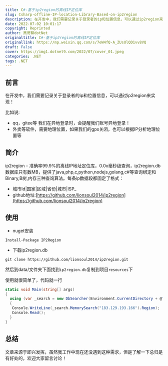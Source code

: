 ```yaml
---
title: C#-基于ip2region的离线IP定位库
slug: Csharp-offline-IP-location-Library-Based-on-ip2region
description: 在开发中，我们需要记录关于登录者的ip和位置信息，可以通过ip2region来实现！
date: 2022-07-02 10:01:17
copyright: Reprinted
author: 黑哥聊dotNet
originaltitle: C#-基于ip2region的离线IP定位库
originallink: https://mp.weixin.qq.com/s/7eW4fQ-A_ZUsUlQD1vv8VQ
draft: False
cover: https://img1.dotnet9.com/2022/07/cover_01.jpeg
categories: .NET
tags: .NET
---
```


## 前言

在开发中，我们需要记录关于登录者的ip和位置信息，可以通过ip2region来实现！

比如说:

- qq，gitee等 我们在异地登录时，会提醒我们账号异地登录！
- 外卖等软件，需要地理位置，如果我们的gps关闭，也可以根据IP分析地理位置等

## 简介

ip2region - 准确率99.9%的离线IP地址定位库，0.0x毫秒级查询，ip2region.db数据库只有数MB，提供了java,php,c,python,nodejs,golang,c#等查询绑定和Binary,B树,内存三种查询算法。每条ip数据段都固定了格式：

- 城市Id|国家|区域|省份|城市|ISP_
- github地址:[https://github.com/lionsoul2014/ip2region](https://github.com/lionsoul2014/ip2region)

## 使用

- nuget安装

```shell
Install-Package IP2Region
```

- 下载ip2region.db

```shell
git clone https://github.com/lionsoul2014/ip2region.git
```

然后到data/文件夹下面找到`ip2region.db`复制到项目`resources`下

使用就很简单了，代码就一行

```csharp
static void Main(string[] args)
{
  using (var _search = new DbSearcher(Environment.CurrentDirectory + @"\DB\ip2region.db"))
  {
   Console.WriteLine(_search.MemorySearch("183.129.193.166").Region);
   Console.Read();
  }
}
```

## 总结

文章来源于即兴发挥，虽然我工作中现在还没遇到这种需求，但是了解一下总归是有好处的，欢迎大家留言讨论！